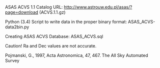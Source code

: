 ASAS ACVS 1.1 Catalog URL:
http://www.astrouw.edu.pl/asas/?page=download (ACVS.1.1.gz)


Python (3.4) Script to write data in the proper binary format:
ASAS_ACVS-data2bin.py

Creating ASAS ACVS Database:
ASAS_ACVS.sql

Caution!
Ra and Dec values are not accurate.

Pojmanski, G., 1997, Acta Astronomica, 47, 467.
The All Sky Automated Survey